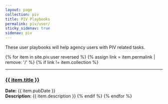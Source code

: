 ```yaml
---
layout: page
collection: piv
title: PIV Playbooks
permalink: piv/user/
sticky_sidenav: true
sidenav: piv
---
```


These user playbooks will help agency users with PIV related tasks.

{% for item in site.piv.user reversed %}
  {% assign link = item.permalink | remove: '/' %}
  {% if link != item.collection %}
  <hr/>
  <h3><a href="{{site.baseurl}}/{{ item.permalink }}"  title="{{ item.title }}">{{ item.title }}</a></h3>
  <strong>Date:</strong> {{ item.pubDate }}<br />
  <strong>Description:</strong> {{ item.description }}
  {% endif %}
{% endfor %}

